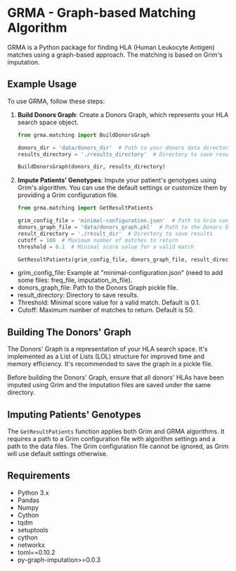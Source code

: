 # GRMA - Graph-based Matching Algorithm

GRMA is a Python package for finding HLA (Human Leukocyte Antigen) matches using a graph-based approach. The matching is based on Grim's imputation.

## Example Usage

To use GRMA, follow these steps:

1. **Build Donors Graph**: Create a Donors Graph, which represents your HLA search space object.

    ```python
    from grma.matching import BuildDonorsGraph
    
    donors_dir = 'data/donors_dir'  # Path to your donors data directory
    results_directory = './results_directory'  # Directory to save results
    
    BuildDonorsGraph(donors_dir, results_directory)
    ```

2. **Impute Patients' Genotypes**: Impute your patient's genotypes using Grim's algorithm. You can use the default settings or customize them by providing a Grim configuration file.

    ```python
    from grma.matching import GetResultPatients

    grim_config_file = 'minimal-configuration.json'  # Path to Grim configuration file
    donors_graph_file = 'data/donors_graph.pkl'  # Path to the Donors Graph pickle file
    result_directory = './result_dir'  # Directory to save results
    cutoff = 100  # Maximum number of matches to return
    threshold = 0.1  # Minimal score value for a valid match
    
    GetResultPatients(grim_config_file, donors_graph_file, result_directory, cutof=cutoff, threshold=threshold)
    ```
- grim_config_file: Example at "minimal-configuration.json" (need to add some files: freq_file, imputation_in_file). 
- donors_graph_file: Path to the Donors Graph pickle file.
- result_directory: Directory to save results.
- Threshold: Minimal score value for a valid match. Default is 0.1.
- Cutoff: Maximum number of matches to return. Default is 50.


## Building The Donors' Graph

The Donors' Graph is a representation of your HLA search space. It's implemented as a List of Lists (LOL) structure for improved time and memory efficiency. It's recommended to save the graph in a pickle file.

Before building the Donors' Graph, ensure that all donors' HLAs have been imputed using Grim and the imputation files are saved under the same directory.

## Imputing Patients' Genotypes

The `GetResultPatients` function applies both Grim and GRMA algorithms. It requires a path to a Grim configuration file with algorithm settings and a path to the data files. The Grim configuration file cannot be ignored, as Grim will use default settings otherwise.




## Requirements

- Python 3.x
- Pandas
- Numpy
- Cython
- tqdm
- setuptools
- cython
- networkx
- toml==0.10.2
- py-graph-imputation>=0.0.3



